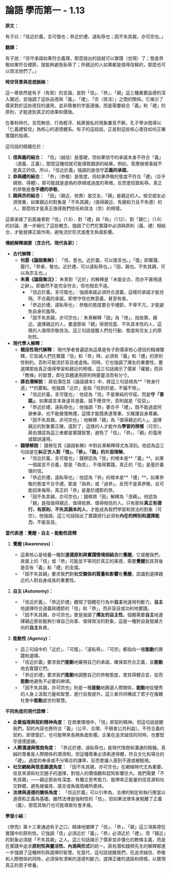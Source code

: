 # 論語 學而第一 - 1.13

**原文：**

有子曰：「信近於義，言可復也；恭近於禮，遠恥辱也；因不失其親，亦可宗也。」

**翻譯：**

有子說：「信守承諾如果符合義理，那麼說出的話就可以實踐（兌現）了；態度恭敬如果符合禮節，就能夠避免恥辱了；所親近的人如果都是值得信賴的，那麼也可以效法他們了。」

**時空背景與思想脈絡：**

這一章依然是有子（有若）的言論，是對「信」、「恭」、「親」這三種重要品德的深入闡述，並強調了這些品德與「義」、「禮」、「宗（效法）」之間的關係。它揭示了儒家對於這些德目的運用，並非簡單的字面遵循，而是需要結合「義」和「禮」的原則，才能達到真正的效果和價值。

在春秋時代，言而無信、行為輕浮、結黨營私的現象屢見不鮮。孔子學派倡導以「仁義禮智信」為核心的道德體系。有子的這段話，正是對這些核心德目如何正確實踐的指導。

這句話的精髓在於：
1.  **信與義的結合：** 「信」（誠信）是基礎，但如果信守的承諾本身不符合「義」（道義、正義），那麼這種信就可能導致錯誤的結果。例如，答應做壞事就不是真正的信。所以，「信近於義」強調的是信守**正義的承諾**。
2.  **恭與禮的結合：** 「恭」（恭敬）是態度，但如果恭敬的態度不符合「禮」（合乎規矩、得體），那可能就是虛偽的恭順或過度的卑微，反而會招致恥辱。真正的恭敬是**合乎禮的恭敬**。
3.  **親與宗的結合：** 「因」（親近、依靠）是交友，「親」是親近的人。結交朋友必須慎重，如果親近的對象是「不失其親」（值得親近、有親和力且不失德）的人，那麼他才是真正值得我們信任和效法（宗）的榜樣。

這章承接了前面幾章對「信」（1.8）、對「禮」與「和」（1.12）、對「親仁」（1.6）的討論，進一步細化了這些概念，強調了它們在實踐中必須與原則（義、禮）相結合，才能發揮正面作用，避免流於形式或產生負面影響。

**傳統解釋摘要（含古代、現代各家）：**

*   **古代解釋：**
    *   **何晏《論語集解》：** 「信，誓也。近於義，可以復言也。」「復」即實踐、履行。「恭者，敬也。近於禮，可以遠恥辱也。」「因，親也。不失其親，可以為宗主也。」
    *   **朱熹《論語集注》：** 朱熹對「近於」的解釋是「未能全合，而亦不甚相遠之辭」。即雖然不是完全符合，但也相去不遠。
        *   「信近於義，言可復也」：強調承諾必須符合道義，這樣的承諾才能兌現。不合義的承諾，即使守信也無意義，甚至有害。
        *   「恭近於禮，遠恥辱也」：恭敬的態度要合乎禮節，不卑不亢，才能避免自身的羞辱。
        *   「因不失其親，亦可宗也」：朱熹解釋「因」為「倚」，指依靠、親近。選擇親近的人，要選那些「親」得很恰當、不失其本性的人，這樣的人值得宗敬效法。這三句話提醒人們在行動、態度和交友上的原則性。
*   **現代學人解釋：**
    *   **概括性現代解釋：** 現代學者普遍認為這章是有子對儒家核心德目的精煉闡釋。它告誡人們在實踐「信」和「恭」時，必須有「義」和「禮」的原則性制約，否則可能流於盲目或虛偽。同時，它也強調了擇友的重要性，要選擇那些真正值得學習和親近的榜樣。這三句話揭示了儒家「權變」而非「教條」的智慧，即在具體運用原則時要靈活而有分寸。
    *   **蔣伯潛解說：** 蔣伯潛在其《論語讀本》中，將這三句話視為**「修身行道」**的要點。他強調「近於」是指「恰到好處，不偏不倚」。
        *   「信近於義，言可復也」：他認為「信」不是單純的守諾，而是**守「善諾」**。如果諾言本身違背道義，就不應信守，否則就是「從惡」。
        *   「恭近於禮，遠恥辱也」：他強調「恭」要合乎「禮」，既不能過度阿諛奉承，也不能傲慢無禮，這樣才能既表達尊重，又維護自身尊嚴。
        *   「因不失其親，亦可宗也」：他解釋「親」為「值得親近的人」。選擇親近的對象要正確，選對了，這樣的人才能作為**學習的榜樣**（可宗）。
    蔣伯潛認為這三者都是實踐智慧，避免了「信」、「恭」、「親」的濫用或錯誤運用。
    *   **錢穆解說：** 錢穆在其《論語新解》中對此章解釋得尤為深刻。他認為這三句話是在**糾正世人對「信」、「恭」、「親」的片面理解**。
        *   「信近於義，言可復也」：錢穆認為「信」的根本是**「義」**。如果一個諾言不合義，那是「偽信」，不值得實踐。真正的「信」是基於義理的信。
        *   「恭近於禮，遠恥辱也」：他認為「恭」的根本是**「禮」**。如果恭敬的態度不合乎禮，那是「偽恭」或「過恭」，反而不是真恭敬，且可能招來侮辱。真正的「恭」是基於禮節的恭。
        *   「因不失其親，亦可宗也」：錢穆將「因」解釋為「憑藉」。他認為「親」是指值得親近、值得依靠、值得相信的人。只有那些**真正有德行、有原則、不失其親本的人**，才能成為我們學習和效法的對象（可宗）。他強調，這三句話指出了實踐德行必須有**內在的辨別和選擇能力**，不能盲目。

**當代表達：覺醒・自主・能動性詮釋**

1.  **覺醒 (Awareness)：**
    *   這章核心是培養一種對**道德原則與實踐情境相結合**的**覺醒**。它提醒我們，表面上的「信」或「恭」可能並不等同於真正的美德，需要**覺醒**到其背後是否有「義」和「禮」的支撐。
    *   「因不失其親」要求我們對**社交關係的質量和影響**有**覺醒**，認識到選擇親近的人對自身成長的重要性。

2.  **自主 (Autonomy)：**
    *   「信近於義」、「恭近於禮」體現了個體在行為中**自主**地運用判斷力，**自主**地選擇符合道義和禮節的「信」和「恭」，而非盲目或功利地實踐。
    *   「因不失其親，亦可宗也」更是強調了**擇友的自主性**。個體需要**自主**地選擇親近那些能夠引導自己向善、值得效法的對象，這是一種對自我發展方向的**自主**負責。

3.  **能動性 (Agency)：**
    *   這三句話中的「近於」、「可復」、「遠恥辱」、「可宗」都指向一種**能動**的實踐和選擇。
    *   「信近於義」要求我們**能動**地審視自己的承諾，確保其符合正義，並**能動**地去實踐它們。
    *   「恭近於禮」要求我們**能動**地調整自己的恭敬態度，使其得體合宜，從而**能動**地避免不必要的麻煩。
    *   「因不失其親，亦可宗也」則是一種**能動**地篩選人際關係，**能動**地從優秀的人身上汲取力量和智慧，進行自我提升。這三者共同構成了君子在複雜社會中**能動**處世的智慧。

**不同角度的現代詮釋：**

*   **企業倫理與契約精神角度：** 在商業環境中，「信」即契約精神。但這句話提醒我們，契約內容也應符合「義」（公平、合理、不損害公共利益）。不符合義的契約，即使簽訂，也可能帶來長期負面影響。企業在追求誠信的同時，也要堅守道德底線。
*   **人際溝通與情商角度：** 「恭近於禮，遠恥辱也」是現代情商和溝通的精髓。真誠的尊重是人際關係的潤滑劑，但這種尊重必須表達得體，符合文化和場合的「禮」。過度的奉承或不分場合的謙卑，反而會讓人感到不適或被輕視。
*   **社交網絡與信息篩選角度：** 「因不失其親，亦可宗也」在網絡時代尤為重要。信息來源和社交圈子的選擇，對個人的價值觀和認知影響巨大。我們需要「不失其親」——親近那些有深度、有獨立思考能力、能帶來正能量的信息源和社交群體，避免被偏見、謠言或負面情緒所裹挾。
*   **法律與道德的關係角度：** 「信近於義」可以引申為，法律的制定和執行應當以道德和正義為基礎。雖然法律是強制性的「信」，但如果法律本身脫離了正義（義），那麼其執行也可能導致社會矛盾。

**學習小結：**

《學而》第十三章通過有子之口，精煉地闡釋了「信」、「恭」、「親」這三項美德在實踐中的原則性。它強調「信」必須近於「義」，「恭」必須近於「禮」，而「親近」的對象必須是「不失其親」之人。這三句話揭示了儒家並非僵化的教條主義，而是在實踐中追求**原則性與靈活性、內涵與形式**的統一。蔣伯潛和錢穆先生的解釋都進一步強調了這種辨別與選擇的智慧。在當代，這句話提醒我們，在追求誠信、恭敬和人際關係的同時，必須保有清晰的道德判斷力，選擇正確的道路和榜樣，以實現真正的君子修養。
